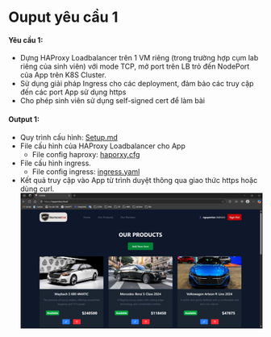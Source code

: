 # Ouput yêu cầu 1
#### Yêu cầu 1:
- Dựng HAProxy Loadbalancer trên 1 VM riêng (trong trường hợp cụm lab riêng của sinh viên) với mode TCP, mở port trên LB trỏ đến NodePort của App trên K8S Cluster.
- Sử dụng giải pháp Ingress cho các deployment, đảm bảo các truy cập đến các port App sử dụng https
- Cho phép sinh viên sử dụng self-signed cert để làm bài 
#### Output 1: 
- Quy trình cấu hình: [Setup.md](Setup.md)
- File cấu hình của HAProxy Loadbalancer cho App 
    - File config haproxy: [haporxy.cfg](./haproxy.cfg)
- File cấu hình ingress. 
    - File config ingress: [ingress.yaml](./ingress.yaml)
- Kết quả truy cập vào App từ trình duyệt thông qua giao thức https hoặc dùng curl.   
![](../../../images/web-https.png)
